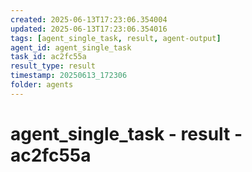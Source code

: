 ```yaml
---
created: 2025-06-13T17:23:06.354004
updated: 2025-06-13T17:23:06.354016
tags: [agent_single_task, result, agent-output]
agent_id: agent_single_task
task_id: ac2fc55a
result_type: result
timestamp: 20250613_172306
folder: agents
---
```


# agent_single_task - result - ac2fc55a

